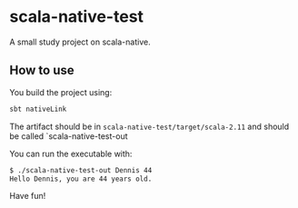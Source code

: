 # scala-native-test
A small study project on scala-native.

## How to use
You build the project using:

```bash
sbt nativeLink
```

The artifact should be in `scala-native-test/target/scala-2.11` and should be called `scala-native-test-out

You can run the executable with:

```bash
$ ./scala-native-test-out Dennis 44
Hello Dennis, you are 44 years old.
```

Have fun!